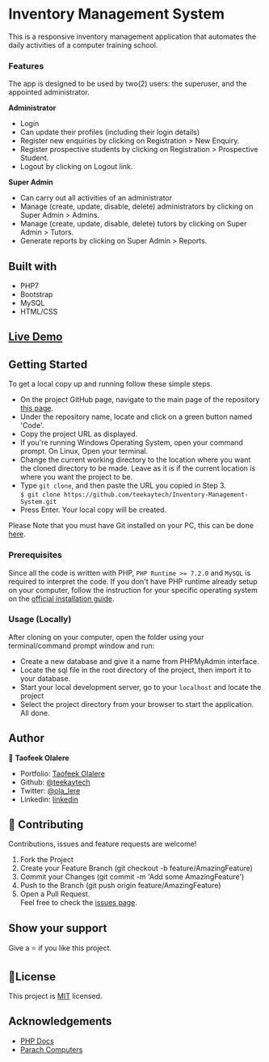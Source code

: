 # Inventory Management System

This is a responsive inventory management application that automates the daily activities of a computer training school.

### Features
The app is designed to be used by two(2) users: the superuser, and the appointed administrator.

**Administrator**
- Login
- Can update their profiles (including their login details)
- Register new enquiries by clicking on Registration > New Enquiry.
- Register prospective students by clicking on Registration > Prospective Student.
- Logout by clicking on Logout link.

**Super Admin**
- Can carry out all activities of an administrator
- Manage (create, update, disable, delete) administrators by clicking on Super Admin > Admins.
- Manage (create, update, disable, delete) tutors by clicking on Super Admin > Tutors.
- Generate reports by clicking on Super Admin > Reports.

## Built with
* PHP7
* Bootstrap
* MySQL
* HTML/CSS

## [Live Demo](https://dry-tor-00410.herokuapp.com/)

## Getting Started

To get a local copy up and running follow these simple steps.

- On the project GitHub page, navigate to the main page of the repository [this page](https://github.com/teekaytech/Inventory-Management-System).
- Under the repository name, locate and click on a green button named 'Code'.
- Copy the project URL as displayed.
- If you're running Windows Operating System, open your command prompt. On Linux, Open your terminal.
- Change the current working directory to the location where you want the cloned directory to be made. Leave as it is if the current location is where you want the project to be.
- Type `git clone`, and then paste the URL you copied in Step 3.<br>
  `$ git clone https://github.com/teekaytech/Inventory-Management-System.git`
- Press Enter. Your local copy will be created.

Please Note that you must have Git installed on your PC, this can be done [here](https://gist.github.com/derhuerst/1b15ff4652a867391f03).


### Prerequisites

Since all the code is written with PHP, `PHP Runtime >= 7.2.0` and `MySQL` is required to interpret the code.
If you don't have PHP runtime already setup on your computer, follow the instruction for your specific operating system on the [official installation guide](https://www.php.net/manual/en/install.php).

### Usage (Locally)

After cloning on your computer, open the folder using your terminal/command prompt window and run:

- Create a new database and give it a name from PHPMyAdmin interface.
- Locate the sql file in the root directory of the project, then import it to your database.
- Start your local development server, go to your `localhost` and locate the project
- Select the project directory from your browser to start the application.
  All done.

## Author

👤 **Taofeek Olalere**

- Portfolio: [Taofeek Olalere](https://taofeekolalere.me)
- Github: [@teekaytech](https://github.com/teekaytech)
- Twitter: [@ola_lere](https://twitter.com/ola_lere)
- Linkedin: [linkedin](https://linkedin.com/in/olaleretaofeek)

## 🤝 Contributing
Contributions, issues and feature requests are welcome!
1. Fork the Project
2. Create your Feature Branch (git checkout -b feature/AmazingFeature)
3. Commit your Changes (git commit -m 'Add some AmazingFeature')
4. Push to the Branch (git push origin feature/AmazingFeature)
5. Open a Pull Request.<br>
   Feel free to check the [issues page](issues/).

## Show your support

Give a ⭐️ if you like this project.

## 📝License

This project is [MIT](lic.url) licensed.

## Acknowledgements

- [PHP Docs](https://laravel.com/docs/6.x)
- [Parach Computers](https://parachictacademy.com.ng/)
